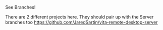 See Branches!

There are 2 different projects here. They should pair up with the Server branches too
https://github.com/JaredSartin/vita-remote-desktop-server
